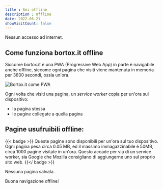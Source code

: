 ```yaml
---
title : Sei offline
description : Offline
date: 2022-06-21
showVisitCount: false
---
```


Nessun accesso ad internet. 

## Come funziona bortox.it offline

Siccome bortox.it è una PWA (Progressive Web App) in parte è navigabile anche offline, siccome ogni pagina che visiti viene mantenuta in memoria per 3600 secondi, ossia un'ora.

![Bortox.it come PWA](/pwa.png)

Ogni volta che visiti una pagina, un _service worker_ copia per un'ora sul dispositivo:

* la pagina stessa
* le pagine collegate a quella pagina

## Pagine usufruibili offline:

{{< badge >}}
Queste pagine sono disponibili per un'ora sul tuo dispositivo. Ogni pagina pesa circa 0.05 MB, ed il massimo immagazzinabile è 50MB, circa 1000 pagine visitate in un'ora. Questo accade per via di un service worker, sia Google che Mozilla consigliano di aggiungerne uno sul proprio sito web.
{{</ badge >}}

<div id="cached">Nessuna pagina salvata.</div>
<script>
var root = document.getElementById("cached");
if (navigator && navigator.serviceWorker) {
    caches.open('content-v1.11').then(function (cache) {
        cache.keys().then(function (keys) {
            root.innerHTML =
                '<ul>' +
                    keys.map(function(key) {
                        if (key.url.includes(".html") || key.url.endsWith('/'))  {
                            return '<li><a href="' + key.url + '">' + key.url + '</a></li>';
                        }
                    }).join('') +
                '</ul>';
        });
    });
}
</script>

Buona navigazione offline!